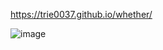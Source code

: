 https://trie0037.github.io/whether/

![image](https://user-images.githubusercontent.com/38965016/71049974-95362f80-2109-11ea-9663-087afddd5005.png)
